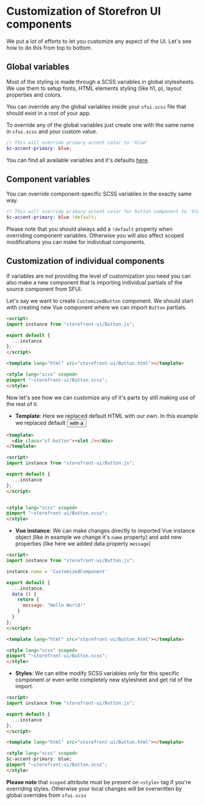 # Customization of Storefron UI components

We put a lot of efforts to let you customize any aspect of the UI. Let's see how to do this from top to bottom.

## Global variables

Most of the styling is made through a SCSS variables in global stylesheets. We use them to setup fonts, HTML elements styling (like h1, p), layout properties and colors. 

You can override any the global variables inside your `sfui.scss` file that should exist in a root of your app.

To override any of the global variables just create one with the same name in `sfui.scss` and your custom value.

````scss
// This will override primary accent color to 'blue'
$c-accent-primary: blue;
````

You can find all available variables and it's defaults [here](https://github.com/DivanteLtd/storefront-ui/tree/master/src/css/variables).

## Component variables

You can override component-specific SCSS variables in the exactly same way. 

````scss
// This will override primary accent color for button component to 'blue'
$c-accent-primary: blue !default;
````

Please note that you should always add a `!default` property when overriding component variables. Otherwise you will also affect scoped modifications you can make for individual components.

## Customization of individual components

If variables are not providing the level of customization you need you can also make a new component that is importing individual partials of the source component from SFUI.

Let's say we want to create `CustomizedButton` component. We should start with creating new Vue component where we can import `Button` partials.
````html 
<script>
import instance from "storefront-ui/Button.js";

export default {
  ...instance
};
</script>

<template lang="html" src="storefront-ui/Button.html"></template>

<style lang="scss" scoped>
@import "~storefront-ui/Button.scss";
</style>
````

Now let's see how we can customize any of it's parts by still making use of the rest of it.

- **Template**:  Here we replaced default HTML with our own. In this example we replaced default <button> with a <div>
````html
<template>
  <div class="sf-button"><slot /></div>
</template>

<script>
import instance from "storefront-ui/Button.js";

export default {
  ...instance
};
</script>


<style lang="scss" scoped>
@import "~storefront-ui/Button.scss";
</style>
````

- **Vue instance**: We can make changes directly to imported Vue instance object (like in example we change it's `name` property) and add new properties (like here we added data property `message`)
````html
<script>
import instance from "storefront-ui/Button.js";

instance.name = 'CustomizedComponent'

export default {
  ...instance,
  data () {
    return {
      message: "Hello World!"
    }
  }
};
</script>

<template lang="html" src="storefront-ui/Button.html"></template>

<style lang="scss" scoped>
@import "~storefront-ui/Button.scss";
</style>
````
- **Styles**: We can eithe modify SCSS variables only for this specific component or even write completely new stylesheet and get rid of the import.
````html
<script>
import instance from "storefront-ui/Button.js";

export default {
  ...instance
};
</script>

<template lang="html" src="storefront-ui/Button.html"></template>

<style lang="scss" scoped>
$c-accent-primary: blue;
@import "~storefront-ui/Button.scss";
</style>
````
**Please note** that `scoped` attribute must be present on `<style>` tag if you're overriding styles. Otherwise your local changes will be overwritten by global overrides from `sfui.scss`